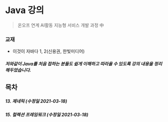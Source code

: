 # Java 강의

>  온오프 연계 AI활동 지능형 서비스 개발 과정 中

### 교재

* 이것이 자바다 1, 2(신용권, 한빛미디어)

##### 저와같이 Java를 처음 접하는 분들도 쉽게 이해하고 따라올 수 있도록 강의 내용을 정리해두었습니다.

## 목차

##### 13. 제네릭 (수정일 2021-03-18)

##### 15. 컬렉션 프레임워크 (수정일 2021-03-18)


